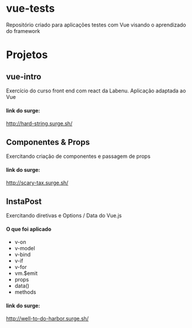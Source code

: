 # vue-tests
Repositório criado para aplicações testes com Vue visando o aprendizado do framework

# Projetos

## vue-intro
Exercício do curso front end com react da Labenu.
Aplicação adaptada ao Vue
#### link do surge: 
http://hard-string.surge.sh/


## Componentes & Props
Exercitando criação de componentes e passagem de props
#### link do surge: 
http://scary-tax.surge.sh/


## InstaPost
Exercitando diretivas e Options / Data do Vue.js
#### O que foi aplicado
- v-on
- v-model
- v-bind
- v-if
- v-for
- vm.$emit
- props
- data()
- methods
#### link do surge: 
http://well-to-do-harbor.surge.sh/

